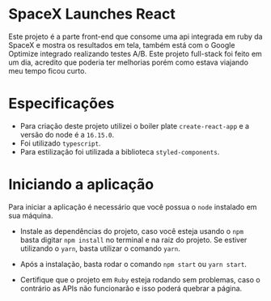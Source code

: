 # SpaceX Launches React

Este projeto é a parte front-end que consome uma api integrada em ruby da SpaceX e mostra os resultados em tela, também está com o Google Optimize integrado realizando testes A/B. Este projeto full-stack foi feito em um dia, acredito que poderia ter melhorias porém como estava viajando meu tempo ficou curto.

# Especificações

* Para criação deste projeto utilizei o boiler plate `create-react-app` e a versão do node é a `16.15.0`.
* Foi utilizado `typescript`.
* Para estilização foi utilizada a biblioteca `styled-components`.

# Iniciando a aplicação

Para iniciar a aplicação é necessário que você possua o `node` instalado em sua máquina.

* Instale as dependências do projeto, caso você esteja usando o `npm` basta digitar `npm install` no terminal e na raiz do projeto. Se estiver utilizando o `yarn`, basta utilizar o comando `yarn`.

* Após a instalação, basta rodar o comando `npm start` ou `yarn start`.

* Certifique que o projeto em `Ruby` esteja rodando sem problemas, caso o contrário as APIs não funcionarão e isso poderá quebrar a página.

